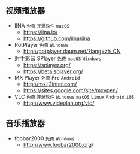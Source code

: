 ## 视频播放器

* IINA `免费` `开源软件` `macOS`
  * https://iina.io/
  * https://github.com/iina/iina
* PotPlayer `免费` `Windows`
  * http://potplayer.daum.net/?lang=zh_CN
* 射手影音 SPlayer `免费` `macOS` `Windows`
  * https://splayer.org/
  * https://beta.splayer.org/
* MX Player `免费` `Pro` `Android`
  * http://mx.j2inter.com/
  * https://sites.google.com/site/mxvpen/
* VLC `免费` `开源软件` `Windows` `macOS` `Linux` `Android` `iOS`
  * http://www.videolan.org/vlc/

## 音乐播放器

* foobar2000 `免费` `Windows`
  * http://www.foobar2000.org/